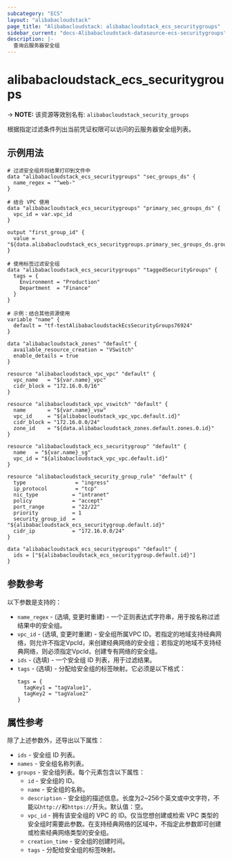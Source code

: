 ```yaml
---
subcategory: "ECS"
layout: "alibabacloudstack"
page_title: "Alibabacloudstack: alibabacloudstack_ecs_securitygroups"
sidebar_current: "docs-Alibabacloudstack-datasource-ecs-securitygroups"
description: |- 
  查询云服务器安全组
---
```


# alibabacloudstack_ecs_securitygroups
-> **NOTE:** 该资源等效别名有: `alibabacloudstack_security_groups`

根据指定过滤条件列出当前凭证权限可以访问的云服务器安全组列表。

## 示例用法

```hcl
# 过滤安全组并将结果打印到文件中
data "alibabacloudstack_ecs_securitygroups" "sec_groups_ds" {
  name_regex = "^web-"
}

# 结合 VPC 使用
data "alibabacloudstack_ecs_securitygroups" "primary_sec_groups_ds" {
  vpc_id = var.vpc_id
}

output "first_group_id" {
  value = "${data.alibabacloudstack_ecs_securitygroups.primary_sec_groups_ds.groups.0.id}"
}

# 使用标签过滤安全组
data "alibabacloudstack_ecs_securitygroups" "taggedSecurityGroups" {
  tags = {
    Environment = "Production"
    Department  = "Finance"
  }
}

# 示例：结合其他资源使用
variable "name" {
  default = "tf-testAlibabacloudstackEcsSecurityGroups76924"
}

data "alibabacloudstack_zones" "default" {
  available_resource_creation = "VSwitch"
  enable_details = true
}

resource "alibabacloudstack_vpc_vpc" "default" {
  vpc_name   = "${var.name}_vpc"
  cidr_block = "172.16.0.0/16"
}

resource "alibabacloudstack_vpc_vswitch" "default" {
  name       = "${var.name}_vsw"
  vpc_id     = "${alibabacloudstack_vpc_vpc.default.id}"
  cidr_block = "172.16.0.0/24"
  zone_id    = "${data.alibabacloudstack_zones.default.zones.0.id}"
}

resource "alibabacloudstack_ecs_securitygroup" "default" {
  name   = "${var.name}_sg"
  vpc_id = "${alibabacloudstack_vpc_vpc.default.id}"
}

resource "alibabacloudstack_security_group_rule" "default" {
  type                = "ingress"
  ip_protocol         = "tcp"
  nic_type           = "intranet"
  policy             = "accept"
  port_range         = "22/22"
  priority           = 1
  security_group_id  = "${alibabacloudstack_ecs_securitygroup.default.id}"
  cidr_ip            = "172.16.0.0/24"
}

data "alibabacloudstack_ecs_securitygroups" "default" {
  ids = ["${alibabacloudstack_ecs_securitygroup.default.id}"]
}
```

## 参数参考

以下参数是支持的：

* `name_regex` - (选填, 变更时重建) - 一个正则表达式字符串，用于按名称过滤结果中的安全组。
* `vpc_id` - (选填, 变更时重建) - 安全组所属VPC ID。若指定的地域支持经典网络，则允许不指定VpcId，来创建经典网络的安全组；若指定的地域不支持经典网络，则必须指定VpcId，创建专有网络的安全组。
* `ids` - (选填) - 一个安全组 ID 列表，用于过滤结果。
* `tags` - (选填) - 分配给安全组的标签映射。它必须是以下格式：
  ```hcl
  tags = {
    tagKey1 = "tagValue1",
    tagKey2 = "tagValue2"
  }
  ```

## 属性参考

除了上述参数外，还导出以下属性：

* `ids` - 安全组 ID 列表。
* `names` - 安全组名称列表。
* `groups` - 安全组列表。每个元素包含以下属性：
  * `id` - 安全组的 ID。
  * `name` - 安全组的名称。
  * `description` - 安全组的描述信息。长度为2~256个英文或中文字符，不能以`http://`和`https://`开头。默认值：空。
  * `vpc_id` - 拥有该安全组的 VPC 的 ID。仅当您想创建或检索 VPC 类型的安全组时需要此参数。在支持经典网络的区域中，不指定此参数即可创建或检索经典网络类型的安全组。
  * `creation_time` - 安全组的创建时间。
  * `tags` - 分配给安全组的标签映射。